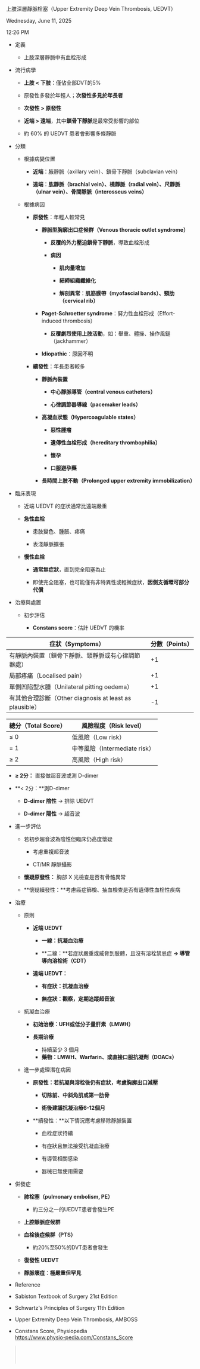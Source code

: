 上肢深層靜脈栓塞（Upper Extremity Deep Vein Thrombosis, UEDVT）

Wednesday, June 11, 2025

12:26 PM

- 定義

  - 上肢深層靜脈中有血栓形成

- 流行病學

  - **上肢 \< 下肢**：僅佔全部DVT的5%

  - 原發性多發於年輕人；**次發性多見於年長者**

  - **次發性 \> 原發性**

  - **近端 \> 遠端**，其中**鎖骨下靜脈**是最常受影響的部位

  - 約 60% 的 UEDVT 患者會影響多條靜脈

- 分類

  - 根據病變位置

    - **近端**：腋靜脈（axillary vein）、鎖骨下靜脈（subclavian vein）

    - **遠端**：**肱靜脈（brachial vein）、橈靜脈（radial vein）、尺靜脈（ulnar vein）、骨間靜脈（interosseus veins）**

  - 根據病因

    - **原發性**：年輕人較常見

      - **靜脈型胸廓出口症候群（Venous thoracic outlet syndrome）**

        - **反覆的外力壓迫鎖骨下靜脈**，導致血栓形成

        - **病因**

          - **肌肉量增加**

          - **結締組織纖維化**

          - **解剖異常**：**肌筋膜帶（myofascial bands）、頸肋（cervical rib）**

      - **Paget-Schroetter syndrome**：努力性血栓形成（Effort-induced thrombosis）

        - **反覆劇烈使用上肢活動**，如：舉重、體操、操作風鎚（jackhammer）

      - **Idiopathic**：原因不明

    - **續發性**：年長患者較多

      - **靜脈內裝置**

        - **中心靜脈導管（central venous catheters）**

        - **心律調節器導線（pacemaker leads）**

      - **高凝血狀態（Hypercoagulable states）**

        - **惡性腫瘤**

        - **遺傳性血栓形成（hereditary thrombophilia）**

        - **懷孕**

        - **口服避孕藥**

      - **長時間上肢不動（Prolonged upper extremity immobilization）**

- 臨床表現

  - 近端 UEDVT 的症狀通常比遠端嚴重

  - **急性血栓**

    - 患肢變色、腫脹、疼痛

    - 表淺靜脈擴張

  - **慢性血栓**

    - **通常無症狀**，直到完全阻塞為止

    - 即使完全阻塞，也可能僅有非特異性或輕微症狀，**因側支循環可部分代償**

- 治療與處置

  - 初步評估

    - **Constans score**：估計 UEDVT 的機率

| **症狀（Symptoms）**                                    | **分數（Points）** |
|---------------------------------------------------------|--------------------|
| 有靜脈內裝置（鎖骨下靜脈、頸靜脈或有心律調節器處）      | +1                 |
| 局部疼痛（Localised pain）                              | +1                 |
| 單側凹陷型水腫（Unilateral pitting oedema）             | +1                 |
| 有其他合理診斷（Other diagnosis at least as plausible） | -1                 |

| **總分（Total Score）** | **風險程度（Risk level）**    |
|-------------------------|-------------------------------|
| ≤ 0                     | 低風險（Low risk）            |
| = 1                     | 中等風險（Intermediate risk） |
| ≥ 2                     | 高風險（High risk）           |

- **≥ 2分：** 直接做超音波或測 D-dimer

- **\< 2分：**測D-dimer

  - **D-dimer 陰性** → 排除 UEDVT

  - **D-dimer 陽性** → 超音波

<!-- -->

- 進一步評估

  - 若初步超音波為陰性但臨床仍高度懷疑

    - 考慮重複超音波

    - CT/MR 靜脈攝影

  - **懷疑原發性：** 胸部 X 光檢查是否有骨骼異常

  - **懷疑續發性：**考慮癌症篩檢、抽血檢查是否有遺傳性血栓性疾病

<!-- -->

- 治療

  - 原則

    - **近端 UEDVT**

      - **一線：抗凝血治療**

      - **二線：**若症狀嚴重或威脅到肢體，且沒有溶栓禁忌症 **→ 導管導向溶栓術（CDT）**

    - **遠端 UEDVT：**

      - **有症狀：抗凝血治療**

      - **無症狀：觀察，定期追蹤超音波**

  - 抗凝血治療

    - **初始治療：UFH或低分子量肝素（LMWH）**

    - **長期治療**

      - 持續至少 3 個月

      <!-- -->

      - **藥物：LMWH、Warfarin、或直接口服抗凝劑（DOACs）**

  - 進一步處理潛在病因

    - **原發性：**若抗凝與溶栓後仍有症狀，考慮**胸廓出口減壓**

      - **切除前、中斜角肌或第一肋骨**

      - **術後建議抗凝治療6-12個月**

    - **續發性：**以下情況應考慮移除靜脈裝置

      - 血栓症狀持續

      - 有症狀且無法接受抗凝血治療

      - 有導管相關感染

      - 器械已無使用需要

- 併發症

  - **肺栓塞（pulmonary embolism, PE）**

    - 約三分之一的UEDVT患者會發生PE

  - **上腔靜脈症候群**

  - **血栓後症候群（PTS）**

    - 約20%至50%的DVT患者會發生

  - **復發性 UEDVT**

  - **靜脈壞疽**：**極嚴重但罕見**

- Reference

<!-- -->

- Sabiston Textbook of Surgery 21st Edition

- Schwartz's Principles of Surgery 11th Edition

- Upper Extremity Deep Vein Thrombosis, AMBOSS

- Constans Score, Physiopedia  
  <https://www.physio-pedia.com/Constans_Score>

>  
>
>  
